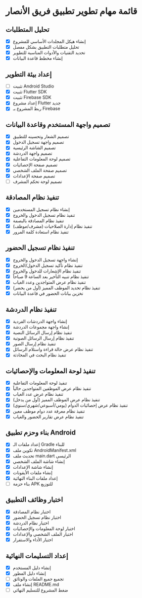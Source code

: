 # قائمة مهام تطوير تطبيق فريق الأنصار

## تحليل المتطلبات
- [x] إنشاء هيكل المجلدات الأساسي للمشروع
- [x] تحليل متطلبات التطبيق بشكل مفصل
- [x] تحديد التقنيات والأدوات المناسبة للتطوير
- [x] إنشاء مخطط قاعدة البيانات

## إعداد بيئة التطوير
- [ ] تثبيت Android Studio
- [x] تثبيت Flutter SDK
- [x] تثبيت Firebase SDK
- [x] إعداد مشروع Flutter جديد
- [x] ربط المشروع بـ Firebase

## تصميم واجهة المستخدم وقاعدة البيانات
- [x] تصميم الشعار وتحسينه للتطبيق
- [x] تصميم واجهة تسجيل الدخول
- [x] تصميم الشاشة الرئيسية
- [x] تصميم واجهة الدردشة
- [x] تصميم لوحة المعلومات التفاعلية
- [x] تصميم صفحة الإحصائيات
- [x] تصميم صفحة الملف الشخصي
- [x] تصميم صفحة الإعدادات
- [ ] تصميم لوحة تحكم المشرف

## تنفيذ نظام المصادقة
- [x] إنشاء نظام تسجيل المستخدمين
- [x] تنفيذ نظام تسجيل الدخول والخروج
- [x] تنفيذ نظام المصادقة بالبصمة
- [x] تنفيذ نظام إدارة الصلاحيات (مشرف/موظف)
- [x] تنفيذ نظام استعادة كلمة المرور

## تنفيذ نظام تسجيل الحضور
- [x] إنشاء واجهة تسجيل الدخول والخروج
- [x] تنفيذ نظام تأكيد تسجيل الدخول/الخروج
- [x] تنفيذ نظام الإشعارات للدخول والخروج
- [x] تنفيذ نظام تنبيه التأخير بعد الساعة 9 صباحاً
- [x] تنفيذ نظام عرض المتواجدين وعدد الغياب
- [x] تنفيذ نظام تحديد الموظف المميز (أول من يحضر)
- [x] تخزين بيانات الحضور في قاعدة البيانات

## تنفيذ نظام الدردشة
- [x] إنشاء واجهة الدردشات الفردية
- [x] إنشاء واجهة مجموعات الدردشة
- [x] تنفيذ نظام إرسال الرسائل النصية
- [x] تنفيذ نظام إرسال الرسائل الصوتية
- [x] تنفيذ نظام إرسال الصور
- [x] تنفيذ نظام عرض حالة قراءة واستلام الرسائل
- [x] تنفيذ نظام البحث في المحادثة

## تنفيذ لوحة المعلومات والإحصائيات
- [x] تنفيذ لوحة المعلومات التفاعلية
- [x] تنفيذ نظام عرض الموظفين المتواجدين حالياً
- [x] تنفيذ نظام عرض عدد الغياب
- [x] تنفيذ نظام عرض الموظف المميز (أول من يدخل)
- [x] تنفيذ نظام عرض إحصائيات الدوام (يومي/أسبوعي/شهري/سنوي)
- [x] تنفيذ نظام معرفة عدد دوام موظف معين
- [x] تنفيذ نظام عرض تقارير الحضور والغياب

## بناء وحزم تطبيق Android
- [x] إعداد ملفات الـ Gradle للبناء
- [x] تكوين ملف AndroidManifest.xml
- [x] تحديث ملف main.dart الرئيسي
- [x] إنشاء شاشة الملف الشخصي
- [x] إنشاء شاشة الإعدادات
- [x] إنشاء ملفات الأيقونات
- [x] إعداد ملفات البناء النهائية
- [ ] بناء حزمة APK للتوزيع

## اختبار وظائف التطبيق
- [x] اختبار نظام المصادقة
- [x] اختبار نظام تسجيل الحضور
- [x] اختبار نظام الدردشة
- [x] اختبار لوحة المعلومات والإحصائيات
- [x] اختبار الملف الشخصي والإعدادات
- [x] اختبار الأداء والاستقرار

## إعداد التسليمات النهائية
- [x] إنشاء دليل المستخدم
- [x] إنشاء دليل المطور
- [ ] تجميع جميع الملفات والوثائق
- [x] إنشاء ملف README.md
- [ ] ضغط المشروع للتسليم النهائي
